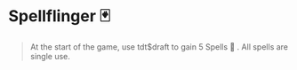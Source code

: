 # Spellflinger 🃏 
> At the start of the game, use tdt$draft to gain 5 Spells 📜 . All spells are single use.
